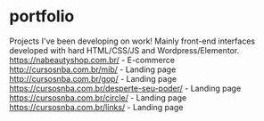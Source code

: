 # portfolio
Projects I've been developing on work! Mainly front-end interfaces developed with hard HTML/CSS/JS and Wordpress/Elementor.
<br>
https://nabeautyshop.com.br/ - E-commerce <br>
http://cursosnba.com.br/mib/ - Landing page <br>
http://cursosnba.com.br/gop/ - Landing page <br>
https://cursosnba.com.br/desperte-seu-poder/ - Landing page <br>
https://cursosnba.com.br/circle/ - Landing page <br>
https://cursosnba.com.br/links/ - Landing page
